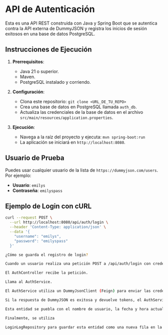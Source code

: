 # API de Autenticación

Esta es una API REST construida con Java y Spring Boot que se autentica contra la API externa de DummyJSON y registra los inicios de sesión exitosos en una base de datos PostgreSQL.

## Instrucciones de Ejecución 

1.  **Prerrequisitos**:
    * Java 21 o superior. 
    * Maven.
    * PostgreSQL instalado y corriendo.

2.  **Configuración**:
    * Clona este repositorio: `git clone <URL_DE_TU_REPO>`
    * Crea una base de datos en PostgreSQL llamada `auth_db`.
    * Actualiza las credenciales de la base de datos en el archivo `src/main/resources/application.properties`.

3.  **Ejecución**:
    * Navega a la raíz del proyecto y ejecuta: `mvn spring-boot:run`
    * La aplicación se iniciará en `http://localhost:8080`.

## Usuario de Prueba 

Puedes usar cualquier usuario de la lista de `https://dummyjson.com/users`. Por ejemplo:
* **Usuario**: `emilys`
* **Contraseña**: `emilyspass`

## Ejemplo de Login con cURL

```bash
curl --request POST \
  --url http://localhost:8080/api/auth/login \
  --header 'Content-Type: application/json' \
  --data '{
    "username": "emilys",
    "password": "emilyspass"
  }'

¿Cómo se guarda el registro de login? 

Cuando un usuario realiza una petición POST a /api/auth/login con credenciales válidas:

El AuthController recibe la petición.

Llama al AuthService.

El AuthService utiliza un DummyJsonClient (Feign) para enviar las credenciales a https://dummyjson.com/auth/login.

Si la respuesta de DummyJSON es exitosa y devuelve tokens, el AuthService crea una nueva entidad LoginLog.

Esta entidad se puebla con el nombre de usuario, la fecha y hora actuales, y los tokens recibidos.

Finalmente, se utiliza 

LoginLogRepository para guardar esta entidad como una nueva fila en la tabla login_log de la base de datos PostgreSQL. 
